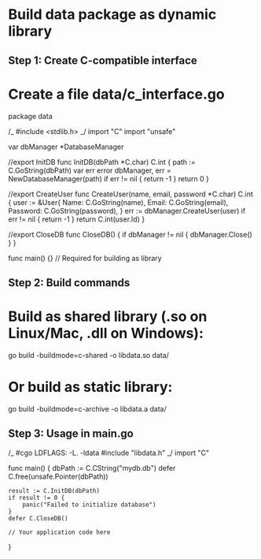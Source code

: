 # Build data package as dynamic library

## Step 1: Create C-compatible interface

# Create a file data/c_interface.go

package data

/_
#include <stdlib.h>
_/
import "C"
import "unsafe"

var dbManager \*DatabaseManager

//export InitDB
func InitDB(dbPath \*C.char) C.int {
path := C.GoString(dbPath)
var err error
dbManager, err = NewDatabaseManager(path)
if err != nil {
return -1
}
return 0
}

//export CreateUser
func CreateUser(name, email, password \*C.char) C.int {
user := &User{
Name: C.GoString(name),
Email: C.GoString(email),
Password: C.GoString(password),
}
err := dbManager.CreateUser(user)
if err != nil {
return -1
}
return C.int(user.Id)
}

//export CloseDB
func CloseDB() {
if dbManager != nil {
dbManager.Close()
}
}

func main() {} // Required for building as library

## Step 2: Build commands

# Build as shared library (.so on Linux/Mac, .dll on Windows):

go build -buildmode=c-shared -o libdata.so data/

# Or build as static library:

go build -buildmode=c-archive -o libdata.a data/

## Step 3: Usage in main.go

/_
#cgo LDFLAGS: -L. -ldata
#include "libdata.h"
_/
import "C"

func main() {
dbPath := C.CString("mydb.db")
defer C.free(unsafe.Pointer(dbPath))

    result := C.InitDB(dbPath)
    if result != 0 {
        panic("Failed to initialize database")
    }
    defer C.CloseDB()

    // Your application code here

}
